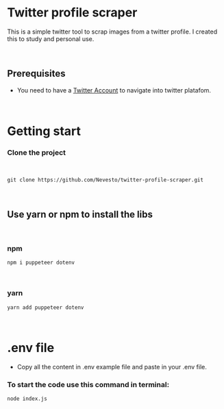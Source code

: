 # Twitter profile scraper

This is a simple twitter tool to scrap images from a twitter profile. I created this to study and personal use.

</br>

## Prerequisites

- You need to have a [Twitter Account](https://twitter.com/i/flow/signup) to navigate into twitter platafom.

</br>

# Getting start

### Clone the project

</br>

````git clone https://github.com/Nevesto/twitter-profile-scraper.git````

</br>

## Use yarn or npm to install the libs

</br>

### npm
``npm i puppeteer dotenv``

</br>

###  yarn
``yarn add puppeteer dotenv``

</br>

# .env file
- Copy all the content in .env example file and paste in your .env file.

### To start the code use this command in terminal:
``node index.js``
